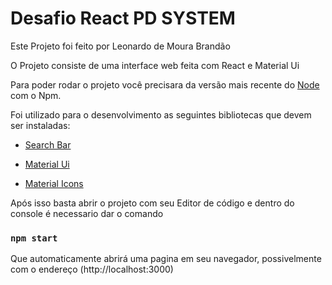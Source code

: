 # Desafio React PD SYSTEM

Este Projeto foi feito por Leonardo de Moura Brandão

O Projeto consiste de uma interface web feita com React e Material Ui

Para poder rodar o projeto você precisara da versão mais recente do [Node](https://nodejs.org/pt-br/download/) com o Npm.

Foi utilizado para o desenvolvimento as seguintes bibliotecas que devem ser instaladas:

- [Search Bar](https://www.npmjs.com/package/material-ui-search-bar)

- [Material Ui](https://mui.com)

- [Material Icons](https://mui.com/components/material-icons/)


Após isso basta abrir o projeto com seu Editor de código e dentro do console é necessario dar o comando  

### `npm start`

Que automaticamente abrirá uma pagina em seu navegador, possivelmente com o endereço (http://localhost:3000)




